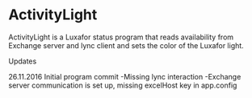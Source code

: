 # ActivityLight

ActivityLight is a Luxafor status program that reads availability from Exchange server and lync client and sets the color of the Luxafor light.


Updates

26.11.2016
Initial program commit
-Missing lync interaction
-Exchange server communication is set up, missing excelHost key in app.config
